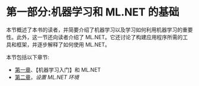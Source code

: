 <title>Section 1: Fundamentals of Machine Learning and ML.NET</title> 

# 第一部分:机器学习和 ML.NET 的基础

本节概述了本书的读者，并简要介绍了机器学习以及学习如何利用机器学习的重要性。此外，这一节还向读者介绍了 ML.NET。它还讨论了构建应用程序所需的工具和框架，并逐步解释了如何使用 ML.NET。

本节包括以下章节:

*   [第一章](b8d873e1-9234-4f11-ad94-76df5ffbb228.xhtml)、【机器学习入门】和 ML.NET
*   [第二章](b8decd34-4bcb-4b1b-80d2-b2bfd0fa31c1.xhtml)，*设置 ML.NET 环境*
